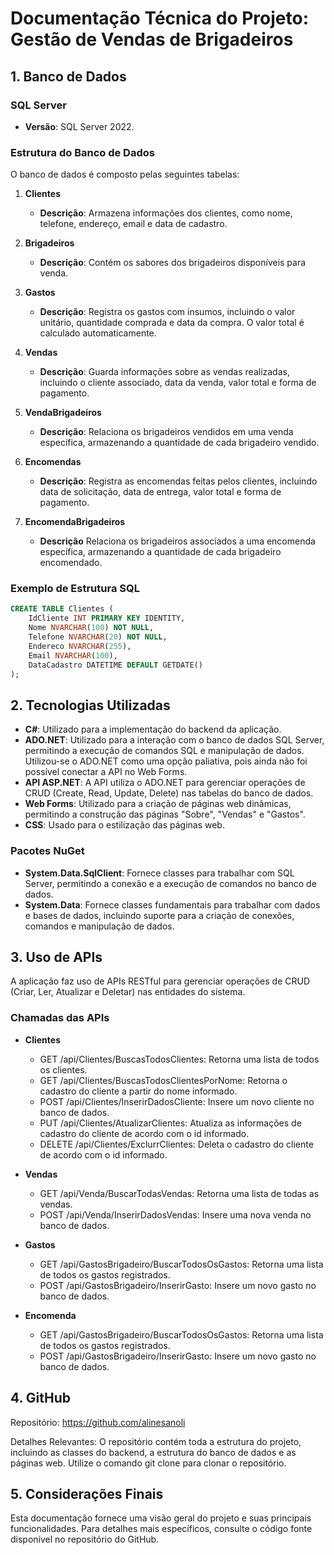 # Documentação Técnica do Projeto: Gestão de Vendas de Brigadeiros
## 1. Banco de Dados
### SQL Server
- **Versão**: SQL Server 2022.
### Estrutura do Banco de Dados
O banco de dados é composto pelas seguintes tabelas:

1. **Clientes**
   - **Descrição**: Armazena informações dos clientes, como nome, telefone, endereço, email e data de cadastro.

2. **Brigadeiros**
   - **Descrição**: Contém os sabores dos brigadeiros disponíveis para venda.

3. **Gastos**
   - **Descrição**: Registra os gastos com insumos, incluindo o valor unitário, quantidade comprada e data da compra. O valor total é calculado automaticamente.

4. **Vendas**
   - **Descrição**: Guarda informações sobre as vendas realizadas, incluindo o cliente associado, data da venda, valor total e forma de pagamento.

5. **VendaBrigadeiros**
   - **Descrição**: Relaciona os brigadeiros vendidos em uma venda específica, armazenando a quantidade de cada brigadeiro vendido.

6. **Encomendas**
   - **Descrição**: Registra as encomendas feitas pelos clientes, incluindo data de solicitação, data de entrega, valor total e forma de pagamento.

7. **EncomendaBrigadeiros**
   - **Descrição** Relaciona os brigadeiros associados a uma encomenda específica, armazenando a quantidade de cada brigadeiro encomendado.

### Exemplo de Estrutura SQL
```sql
CREATE TABLE Clientes (
    IdCliente INT PRIMARY KEY IDENTITY,
    Nome NVARCHAR(100) NOT NULL,
    Telefone NVARCHAR(20) NOT NULL,
    Endereco NVARCHAR(255),
    Email NVARCHAR(100),
    DataCadastro DATETIME DEFAULT GETDATE()
);
```
## 2. Tecnologias Utilizadas
- **C#**: Utilizado para a implementação do backend da aplicação.
- **ADO.NET**: Utilizado para a interação com o banco de dados SQL Server, permitindo a execução de comandos SQL e manipulação de dados. Utilizou-se o ADO.NET como uma opção paliativa, pois ainda não foi possível conectar a API no Web Forms.
- **API ASP.NET**: A API utiliza o ADO.NET para gerenciar operações de CRUD (Create, Read, Update, Delete) nas tabelas do banco de dados. 
- **Web Forms**: Utilizado para a criação de páginas web dinâmicas, permitindo a construção das páginas "Sobre", "Vendas" e "Gastos".
- **CSS**: Usado para o estilização das páginas web.

### Pacotes NuGet

- **System.Data.SqlClient**: Fornece classes para trabalhar com SQL Server, permitindo a conexão e a execução de comandos no banco de dados.
- **System.Data**: Fornece classes fundamentais para trabalhar com dados e bases de dados, incluindo suporte para a criação de conexões, comandos e manipulação de dados.

## 3. Uso de APIs
A aplicação faz uso de APIs RESTful para gerenciar operações de CRUD (Criar, Ler, Atualizar e Deletar) nas entidades do sistema.

### Chamadas das APIs
- **Clientes**

    - GET /api/Clientes/BuscasTodosClientes: Retorna uma lista de todos os clientes.
    - GET /api/Clientes/BuscasTodosClientesPorNome: Retorna o cadastro do cliente a partir do nome informado.
    - POST /api/Clientes/InserirDadosCliente: Insere um novo cliente no banco de dados.
    - PUT /api/Clientes/AtualizarClientes: Atualiza as informações de cadastro do cliente de acordo com o id informado.
    - DELETE /api/Clientes/ExclurrClientes: Deleta o cadastro do cliente de acordo com o id informado.
- **Vendas**

    - GET /api/Venda/BuscarTodasVendas: Retorna uma lista de todas as vendas.
    - POST /api/Venda/InserirDadosVendas: Insere uma nova venda no banco de dados.
- **Gastos**

    - GET /api/GastosBrigadeiro/BuscarTodosOsGastos: Retorna uma lista de todos os gastos registrados.
    - POST /api/GastosBrigadeiro/InserirGasto: Insere um novo gasto no banco de dados.
- **Encomenda**

    - GET /api/GastosBrigadeiro/BuscarTodosOsGastos: Retorna uma lista de todos os gastos registrados.
    - POST /api/GastosBrigadeiro/InserirGasto: Insere um novo gasto no banco de dados.
## 4. GitHub
Repositório: https://github.com/alinesanoli

Detalhes Relevantes: O repositório contém toda a estrutura do projeto, incluindo as classes do backend, a estrutura do banco de dados e as páginas web. Utilize o comando git clone para clonar o repositório.

## 5. Considerações Finais
Esta documentação fornece uma visão geral do projeto e suas principais funcionalidades. Para detalhes mais específicos, consulte o código fonte disponível no repositório do GitHub.